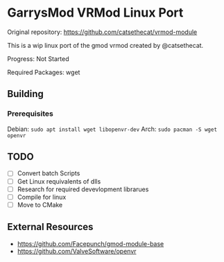 # GarrysMod VRMod Linux Port
Original repository: https://github.com/catsethecat/vrmod-module

This is a wip linux port of the gmod vrmod created by @catsethecat.

Progress: Not Started

Required Packages: wget
## Building
### Prerequisites
Debian: ```sudo apt install wget libopenvr-dev```
Arch: ```sudo pacman -S wget openvr```

## TODO
- [ ] Convert batch Scripts
- [ ] Get Linux requivalents of dlls
- [ ] Research for required devevlopment librarues
- [ ] Compile for linux
- [ ] Move to CMake

## External Resources
- https://github.com/Facepunch/gmod-module-base
- https://github.com/ValveSoftware/openvr